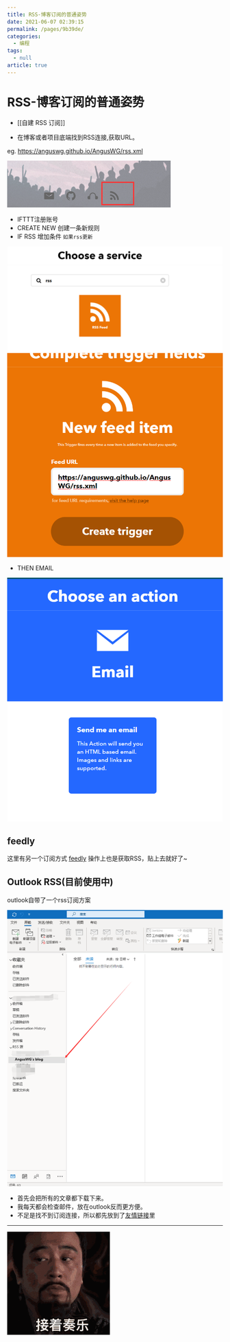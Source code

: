 ```yaml
---
title: RSS-博客订阅的普通姿势
date: 2021-06-07 02:39:15
permalink: /pages/9b39de/
categories: 
  - 编程
tags: 
  - null
article: true
---
```


# RSS-博客订阅的普通姿势

- [[自建 RSS 订阅]]

- 在博客或者项目底端找到RSS连接,获取URL。  

eg. https://anguswg.github.io/AngusWG/rss.xml  

![rss](../images/2021-05-08-14-38-29.png)

- IFTTT注册账号
- CREATE NEW 创建一条新规则
- IF RSS 增加条件 `如果rss更新`

![search rss](../images/2021-05-17-16-21-43.png)
![add RSS URL](../images/2021-05-17-16-22-17.png)

- THEN EMAIL

![Trigger email](../images/2021-05-17-16-23-00.png)

## feedly

这里有另一个订阅方式 [feedly](/https://feedly.com/)
操作上也是获取RSS，贴上去就好了~

## Outlook RSS(目前使用中)

outlook自带了一个rss订阅方案

![](../images/2021-06-07-14-38-15.png)

- 首先会把所有的文章都下载下来。
- 我每天都会检查邮件，放在outlook反而更方便。
- 不足是找不到订阅连接，所以都先放到了[友情链接](../friends.md)里

---

![](../images/2021-05-17-16-27-00.gif)
